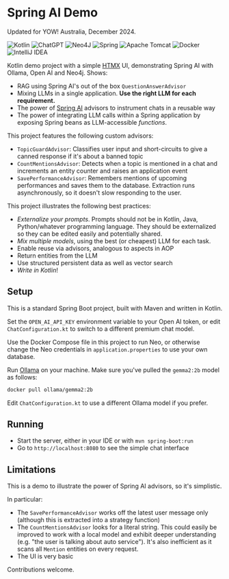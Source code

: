# Spring AI Demo

Updated for YOW! Australia, December 2024.

![Kotlin](https://img.shields.io/badge/kotlin-%237F52FF.svg?style=for-the-badge&logo=kotlin&logoColor=white)
![ChatGPT](https://img.shields.io/badge/chatGPT-74aa9c?style=for-the-badge&logo=openai&logoColor=white)
![Neo4J](https://img.shields.io/badge/Neo4j-008CC1?style=for-the-badge&logo=neo4j&logoColor=white)
![Spring](https://img.shields.io/badge/spring-%236DB33F.svg?style=for-the-badge&logo=spring&logoColor=white)
![Apache Tomcat](https://img.shields.io/badge/apache%20tomcat-%23F8DC75.svg?style=for-the-badge&logo=apache-tomcat&logoColor=black)
![Docker](https://img.shields.io/badge/docker-%230db7ed.svg?style=for-the-badge&logo=docker&logoColor=white)
![IntelliJ IDEA](https://img.shields.io/badge/IntelliJIDEA-000000.svg?style=for-the-badge&logo=intellij-idea&logoColor=white)

Kotlin demo project with a simple [HTMX](https://htmx.org/) UI, demonstrating Spring AI with Ollama, Open AI and Neo4j.
Shows:

- RAG using Spring AI's out of the box `QuestionAnswerAdvisor`
- Mixing LLMs in a single application. **Use the right LLM for each requirement.**
- The power of [Spring AI](https://github.com/spring-projects/spring-ai) advisors to instrument chats in a reusable way
- The power of integrating LLM calls within a Spring application by exposing Spring beans as LLM-accessible _functions_.

This project features the following custom advisors:

- `TopicGuardAdvisor`: Classifies user input and short-circuits to give a canned response if it's about a banned topic
- `CountMentionsAdvisor`: Detects when a topic is mentioned in a chat and increments an entity counter and raises an
  application event
- `SavePerformanceAdvisor`: Remembers mentions of upcoming performances and saves them to the database. Extraction runs
  asynchronously, so it doesn't slow responding
  to the user.

This project illustrates the following best practices:

- _Externalize your prompts_. Prompts should not be in Kotlin, Java, Python/whatever programming language. They should
  be externalized so they can be edited easily and potentially shared.
- _Mix multiple models_, using the best (or cheapest) LLM for each task.
- Enable reuse via advisors, analogous to aspects in AOP
- Return entities from the LLM
- Use structured persistent data as well as vector search
- _Write in Kotlin_!

## Setup

This is a standard Spring Boot project, built with Maven
and written in Kotlin.

Set the `OPEN_AI_API_KEY` environment variable
to your Open AI token, or edit `ChatConfiguration.kt`
to switch to a different premium chat model.

Use the Docker Compose file in this project to run Neo,
or otherwise change the Neo credentials in `application.properties`
to use your own database.

Run [Ollama](https://ollama.com/) on your machine.
Make sure you've pulled the `gemma2:2b` model as follows:

```bash
docker pull ollama/gemma2:2b
```

Edit `ChatConfiguration.kt` to use a different Ollama model if you prefer.

## Running

- Start the server, either in your IDE or with `mvn spring-boot:run`
- Go to `http://localhost:8080` to see the simple chat interface

## Limitations

This is a demo to illustrate the power of Spring AI advisors,
so it's simplistic.

In particular:

- The `SavePerformanceAdvisor` works off the latest user message only (although this is extracted into a strategy
  function)
- The `CountMentionsAdvisor` looks for a literal string. This could easily be improved to work with a local model and
  exhibit deeper understanding (e.g. "the user is talking about auto service"). It's also inefficient as it scans all
  `Mention` entities on every request.
- The UI is very basic

Contributions welcome.